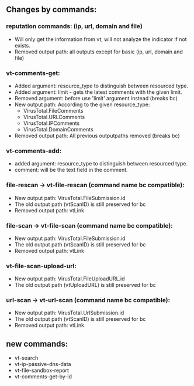 Changes by commands:
---

### reputation commands: (ip, url, domain and file)
- Will only get the information from vt, will not analyze the indicator if
not exists.
- Removed output path: all outputs except for basic (ip, url, domain and file)

### vt-comments-get:
- Added argument: resource_type to distinguish between resourced type.
- Added argument: limit - gets the latest comments with the given limit.
- Removed argument: before use 'limit' argument instead (breaks bc)
- New output path: According to the given resource_type:
    - VirusTotal.FileComments
    - VirusTotal.URLComments
    - VirusTotal.IPComments
    - VirusTotal.DomainComments
- Removed output path: All previous outputpaths removed (breaks bc)

### vt-comments-add:
- added argument: resource_type to distinguish between resourced type.
- comment: will be the text field in the comment.

### file-rescan -> vt-file-rescan (command name bc compatible):
- New output path: VirusTotal.FileSubmission.id
- The old output path (vtScanID) is still preserved for bc
- Removed output path: vtLink


### file-scan -> vt-file-scan (command name bc compatible):
- New output path: VirusTotal.FileSubmission.id
- The old output path (vtScanID) is still preserved for bc
- Removed output path: vtLink

### vt-file-scan-upload-url: 
- New output path: VirusTotal.FileUploadURL.id
- The old output path (vtUploadURL) is still preserved for bc

### url-scan -> vt-url-scan (command name bc compatible):
- New output path: VirusTotal.UrlSubmission.id
- The old output path (vtScanID) is still preserved for bc
- Removed output path: vtLink

new commands:
---
- vt-search
- vt-ip-passive-dns-data
- vt-file-sandbox-report
- vt-comments-get-by-id